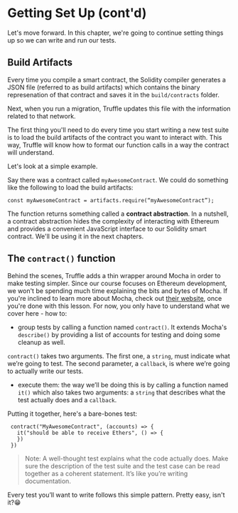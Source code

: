 # Getting Set Up (cont'd)

Let's move forward. In this chapter, we're going to continue setting things up so we can write and run our tests.

## Build Artifacts

Every time you compile a smart contract, the Solidity compiler generates a JSON file (referred to as build artifacts) which contains the binary represenation of that contract and saves it in the `build/contracts` folder.

Next, when you run a migration, Truffle updates this file with the information related to that network.

The first thing you'll need to do every time you start writing a new test suite is to load the build artifacts of the contract you want to interact with. This way, Truffle will know how to format our function calls in a way the contract will understand.

Let's look at a simple example.

Say there was a contract called `myAwesomeContract`. We could do something like the following to load the build artifacts:

```
const myAwesomeContract = artifacts.require(“myAwesomeContract”);
```

The function returns something called a **contract abstraction**. In a nutshell, a contract abstraction hides the complexity of interacting with Ethereum and provides a convenient JavaScript interface to our Solidity smart contract. We'll be using it in the next chapters.

## The `contract()` function

Behind the scenes, Truffle adds a thin wrapper around Mocha in order to make testing simpler. Since our course focuses on Ethereum development, we won't be spending much time explaining the bits and bytes of Mocha. If you're inclined to learn more about Mocha, check out [their website](https://mochajs.org/), once you're done with this lesson. For now, you only have to understand what we cover here - how to:

- group tests by calling a function named `contract()`. It extends Mocha's `describe()` by providing a list of accounts for testing and doing some cleanup as well.

`contract()` takes two arguments. The first one, a `string`, must indicate what we’re going to test. The second parameter, a `callback`, is where we’re going to actually write our tests.

- execute them: the way we’ll be doing this is by calling a function named `it()` which also takes two arguments: a `string` that describes what the test actually does and a `callback`.

Putting it together, here's a bare-bones test:

```
 contract("MyAwesomeContract", (accounts) => {
   it("should be able to receive Ethers", () => {
   })
 })
```

> Note: A well-thought test explains what the code actually does. Make sure the description of the test suite and the test case can be read together as a coherent statement. It’s like you’re writing documentation.

Every test you’ll want to write follows this simple pattern. Pretty easy, isn't it?😁
